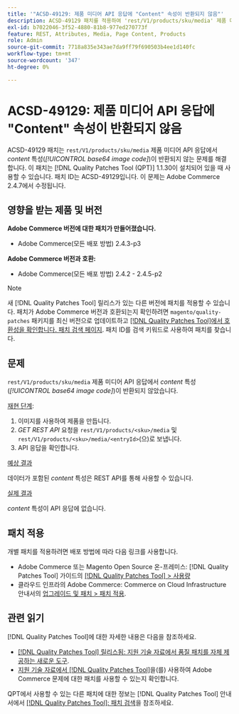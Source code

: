 ```yaml
---
title: '"ACSD-49129: 제품 미디어 API 응답에 "Content" 속성이 반환되지 않음"'
description: ACSD-49129 패치를 적용하여 'rest/V1/products/sku/media' 제품 미디어 API 응답에서 *content* 속성(*base64 이미지 코드*)이 반환되지 않는 Adobe Commerce 문제를 해결합니다.
exl-id: b7022046-3f52-4880-81b8-977ed270773f
feature: REST, Attributes, Media, Page Content, Products
role: Admin
source-git-commit: 7718a835e343ae7da9ff79f690503b4ee1d140fc
workflow-type: tm+mt
source-wordcount: '347'
ht-degree: 0%

---
```


# ACSD-49129: 제품 미디어 API 응답에 &quot;Content&quot; 속성이 반환되지 않음

ACSD-49129 패치는 `rest/V1/products/sku/media` 제품 미디어 API 응답에서 *content* 특성(*[!UICONTROL base64 image code]*)이 반환되지 않는 문제를 해결합니다. 이 패치는 [!DNL Quality Patches Tool (QPT)] 1.1.30이 설치되어 있을 때 사용할 수 있습니다. 패치 ID는 ACSD-49129입니다. 이 문제는 Adobe Commerce 2.4.7에서 수정됩니다.

## 영향을 받는 제품 및 버전

**Adobe Commerce 버전에 대한 패치가 만들어졌습니다.**

* Adobe Commerce(모든 배포 방법) 2.4.3-p3

**Adobe Commerce 버전과 호환:**

* Adobe Commerce(모든 배포 방법) 2.4.2 - 2.4.5-p2

>[!NOTE]
>
>새 [!DNL Quality Patches Tool] 릴리스가 있는 다른 버전에 패치를 적용할 수 있습니다. 패치가 Adobe Commerce 버전과 호환되는지 확인하려면 `magento/quality-patches` 패키지를 최신 버전으로 업데이트하고 [[!DNL Quality Patches Tool]에서 호환성을 확인합니다. 패치 검색 페이지](https://experienceleague.adobe.com/tools/commerce-quality-patches/index.html?lang=ko). 패치 ID를 검색 키워드로 사용하여 패치를 찾습니다.

## 문제

`rest/V1/products/sku/media` 제품 미디어 API 응답에서 *content* 특성(*[!UICONTROL base64 image code]*)이 반환되지 않았습니다.

<u>재현 단계</u>:

1. 이미지를 사용하여 제품을 만듭니다.
1. *GET REST API* 요청을 `rest/V1/products/<sku>/media` 및 `rest/V1/products/<sku>/media/<entryId>`(으)로 보냅니다.
1. API 응답을 확인합니다.

<u>예상 결과</u>

데이터가 포함된 *content* 특성은 REST API를 통해 사용할 수 있습니다.

<u>실제 결과</u>

*content* 특성이 API 응답에 없습니다.

## 패치 적용

개별 패치를 적용하려면 배포 방법에 따라 다음 링크를 사용합니다.

* Adobe Commerce 또는 Magento Open Source 온-프레미스: [!DNL Quality Patches Tool] 가이드의 [[!DNL Quality Patches Tool] > 사용량](https://experienceleague.adobe.com/docs/commerce-operations/tools/quality-patches-tool/usage.html?lang=ko)
* 클라우드 인프라의 Adobe Commerce: Commerce on Cloud Infrastructure 안내서의 [업그레이드 및 패치 > 패치 적용](https://experienceleague.adobe.com/docs/commerce-cloud-service/user-guide/develop/upgrade/apply-patches.html?lang=ko).

## 관련 읽기

[!DNL Quality Patches Tool]에 대한 자세한 내용은 다음을 참조하세요.

* [[!DNL Quality Patches Tool] 릴리스됨: 지원 기술 자료에서 품질 패치를 자체 제공하는 새로운 도구](/help/announcements/adobe-commerce-announcements/magento-quality-patches-released-new-tool-to-self-serve-quality-patches.md).
* [지원 기술 자료에서  [!DNL Quality Patches Tool]](/help/support-tools/patches-available-in-qpt-tool/check-patch-for-magento-issue-with-magento-quality-patches.md)을(를) 사용하여 Adobe Commerce 문제에 대한 패치를 사용할 수 있는지 확인합니다.

QPT에서 사용할 수 있는 다른 패치에 대한 정보는 [!DNL Quality Patches Tool] 안내서에서 [[!DNL Quality Patches Tool]: 패치 검색](https://experienceleague.adobe.com/tools/commerce-quality-patches/index.html?lang=ko)을 참조하세요.
